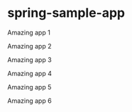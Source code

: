 # spring-sample-app


Amazing app 1


Amazing app 2


Amazing app 3

Amazing app 4

Amazing app 5

Amazing app 6
